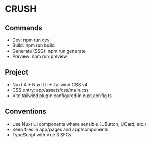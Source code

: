 # CRUSH

## Commands
- Dev: npm run dev
- Build: npm run build
- Generate (SSG): npm run generate
- Preview: npm run preview

## Project
- Nuxt 4 + Nuxt UI + Tailwind CSS v4
- CSS entry: app/assets/css/main.css
- Vite tailwind plugin configured in nuxt.config.ts

## Conventions
- Use Nuxt UI components where sensible (UButton, UCard, etc.)
- Keep files in app/pages and app/components
- TypeScript with Vue 3 SFCs
